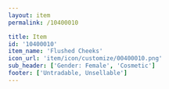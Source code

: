 ```yaml
---
layout: item
permalink: /10400010

title: Item
id: '10400010'
item_name: 'Flushed Cheeks'
icon_url: 'item/icon/customize/00400010.png'
sub_header: ['Gender: Female', 'Cosmetic']
footer: ['Untradable, Unsellable']
---
```

